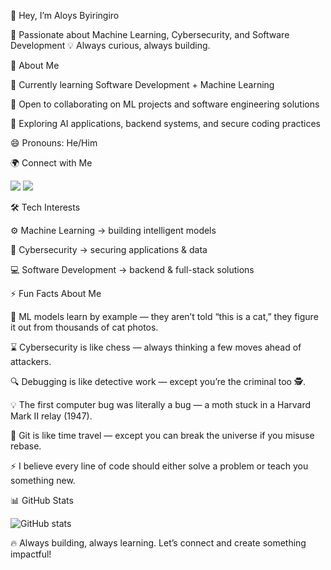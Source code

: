 👋 Hey, I’m Aloys Byiringiro

🎯 Passionate about Machine Learning, Cybersecurity, and Software Development
💡 Always curious, always building.

🚀 About Me

🔭 Currently learning Software Development + Machine Learning

🤝 Open to collaborating on ML projects and software engineering solutions

🌱 Exploring AI applications, backend systems, and secure coding practices

😄 Pronouns: He/Him

🌍 Connect with Me
<p align="left"> <a href="https://www.linkedin.com/in/byiringiro-aloys-ba316a334/"><img src="https://img.shields.io/badge/LinkedIn-0A66C2?style=flat&logo=linkedin&logoColor=white"/></a> <a href="https://github.com/byiringiro-aloys"><img src="https://img.shields.io/badge/GitHub-181717?style=flat&logo=github&logoColor=white"/></a> </p>
🛠️ Tech Interests

⚙️ Machine Learning → building intelligent models

🔐 Cybersecurity → securing applications & data

💻 Software Development → backend & full-stack solutions

⚡ Fun Facts About Me

🧠 ML models learn by example — they aren’t told “this is a cat,” they figure it out from thousands of cat photos.

⌛ Cybersecurity is like chess — always thinking a few moves ahead of attackers.

🔍 Debugging is like detective work — except you’re the criminal too 🕵️.

💡 The first computer bug was literally a bug — a moth stuck in a Harvard Mark II relay (1947).

🔄 Git is like time travel — except you can break the universe if you misuse rebase.

⚡ I believe every line of code should either solve a problem or teach you something new.

📊 GitHub Stats
<p align="left"> <img src="https://github-readme-stats.vercel.app/api?username=byiringiro-aloys&show_icons=true&theme=radical" alt="GitHub stats"/> </p>

🔥 Always building, always learning. Let’s connect and create something impactful!
